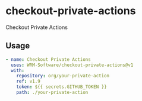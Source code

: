 # checkout-private-actions
Checkout Private Actions

## Usage

```yml
- name: Checkout Private Actions
  uses: WRM-Software/checkout-private-actions@v1
  with:
    repository: org/your-private-action
    ref: v1.9
    token: ${{ secrets.GITHUB_TOKEN }}
    path: ./your-private-action
```